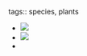 tags:: species, plants

- ![](https://peach-geographical-bat-397.mypinata.cloud/ipfs/QmWLB4873htBgSKCEZUooFvZ8zGuMnKWTLPgthkrr4wZ6Y)
- ![](https://peach-geographical-bat-397.mypinata.cloud/ipfs/QmeYEnwgyutZPU9nPP6ozq4KLJA8VwDZi4kZLUzDUkuv9j)
-